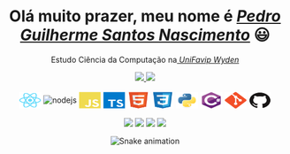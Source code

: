 <div>
  <h1 align="center">Olá muito prazer, meu nome é <a href="https://www.linkedin.com/in/pedro-guilherme-santos-nascimento-588a33180/"><i>Pedro Guilherme Santos Nascimento</i></a> 😃️</h1>
  <p align="center">Estudo Ciência da Computação na<a href="https://www.wyden.com.br/"><i> UniFavip Wyden</i></a> 
</div>


<!-- <h1 align="center"> 
  UniFavip Wyden
</h1>

<p align="center"><i>"A UniFavip Wyden é uma faculdade de qualidade de ensino com mais de 20 anos no mercado. Com cursos de Graduação e Pós-Graduação com qualidade nas modalidades presencial e à distância.
   "</i></p> -->

<div align="center">
  <a href="https://github.com/PedrogSantoss">
    <img height="150em" src="https://github-readme-stats.vercel.app/api?username=PedrogSantoss&count_private=true&include_all_commits=true&show_icons=true&theme=dracula&hide_border=false&show_owner=true"/>
    <img height="150em" src="https://github-readme-stats.vercel.app/api/top-langs/?username=PedrogSantoss&theme=dracula&hide_border=false&&layout=compact"/>
  </a>
</div>

<div align="center" valign="top"><br>
  <img align="center" alt="React" height="30" width="40" src="https://raw.githubusercontent.com/devicons/devicon/master/icons/react/react-original.svg">
  <img align="center" alt="nodejs" height="30" width="40" src="https://cdn.worldvectorlogo.com/logos/nodejs-icon.svg">
  <img align="center" alt="Js" height="30" width="40" src="https://raw.githubusercontent.com/devicons/devicon/master/icons/javascript/javascript-plain.svg">
  <img align="center" alt="Js" height="30" width="40" src="https://raw.githubusercontent.com/devicons/devicon/master/icons/typescript/typescript-plain.svg">
  <img align="center" alt="HTML" height="30" width="40" src="https://raw.githubusercontent.com/devicons/devicon/master/icons/html5/html5-original.svg">
  <img align="center" alt="CSS" height="30" width="40" src="https://raw.githubusercontent.com/devicons/devicon/master/icons/css3/css3-original.svg">
  <img align="center" alt="Python" height="30" width="40" src="https://raw.githubusercontent.com/devicons/devicon/master/icons/python/python-original.svg">
  <img align="center" alt="Csharp" height="30" width="40" src="https://raw.githubusercontent.com/devicons/devicon/master/icons/csharp/csharp-original.svg">
  <img align="center" alt="git" height="30" width="40" src="https://raw.githubusercontent.com/devicons/devicon/master/icons/git/git-original.svg">
  <!--<img align="center" alt="github" height="35" width="35" src="/assets/GitHub.png">-->
  <img align="center" alt="github" height="30" width="40" src="https://raw.githubusercontent.com/devicons/devicon/master/icons/github/github-original.svg">
</div><br>

<div align="center">
  <a href="https://www.instagram.com/pedrogsantoss/" target="_blank"><img src="https://img.shields.io/badge/-Instagram-%23E4405F?style=for-the-badge&logo=instagram&logoColor=white" target="_blank"></a>
<a href="https://www.facebook.com/profile.php?id=100005573952506" target="_blank"><img src="https://img.shields.io/badge/Facebook-1877F2?style=for-the-badge&logo=facebook&logoColor=white" target="_blank"></a>
  <a href="https://www.linkedin.com/in/pedro-guilherme-santos-nascimento-588a33180/" target="_blank"><img src="https://img.shields.io/badge/-LinkedIn-%230077B5?style=for-the-badge&logo=linkedin&logoColor=white" target="_blank"></a> 
  <a href="pedros.nascimento12@gmail.com"><img src="https://img.shields.io/badge/-Gmail-%23333?style=for-the-badge&logo=gmail&logoColor=white" target="_blank"></a>
</div>

<div align="center">
  
  ![Snake animation](https://github.com/PedrogSantoss/PedrogSantoss/blob/output/github-contribution-grid-snake.svg)
</div>
